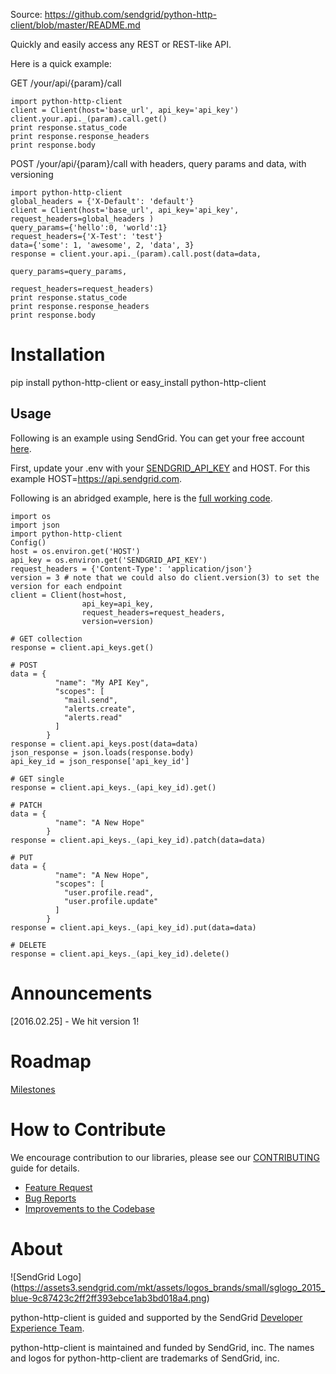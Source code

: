 Source: https://github.com/sendgrid/python-http-client/blob/master/README.md

Quickly and easily access any REST or REST-like API.

Here is a quick example:

GET /your/api/{param}/call

```
import python-http-client
client = Client(host='base_url', api_key='api_key')
client.your.api._(param).call.get()
print response.status_code
print response.response_headers
print response.body 
```

POST /your/api/{param}/call with headers, query params and data, with versioning

```
import python-http-client
global_headers = {'X-Default': 'default'}
client = Client(host='base_url', api_key='api_key', request_headers=global_headers )
query_params={'hello':0, 'world':1}
request_headers={'X-Test': 'test'}
data={'some': 1, 'awesome', 2, 'data', 3}
response = client.your.api._(param).call.post(data=data,
                                              query_params=query_params,
                                              request_headers=request_headers)
print response.status_code
print response.response_headers
print response.body 
```

<Travis Badge Placeholder> <CodeClimate Badge Placeholder> <Python Badge Placeholder>

# Installation

pip install python-http-client
or
easy_install python-http-client

## Usage ##

Following is an example using SendGrid. You can get your free account [here](https://sendgrid.com/free?source=python-http-client).

First, update your .env with your [SENDGRID_API_KEY](https://app.sendgrid.com/settings/api_keys) and HOST. For this example HOST=https://api.sendgrid.com.

Following is an abridged example, here is the [full working code](https://github.com/sendgrid/python-http-client/tree/master/examples).

```
import os
import json
import python-http-client
Config()
host = os.environ.get('HOST')
api_key = os.environ.get('SENDGRID_API_KEY')
request_headers = {'Content-Type': 'application/json'}
version = 3 # note that we could also do client.version(3) to set the version for each endpoint
client = Client(host=host,
                api_key=api_key,
                request_headers=request_headers,
                version=version)

# GET collection
response = client.api_keys.get()

# POST
data = {
          "name": "My API Key",
          "scopes": [
            "mail.send",
            "alerts.create",
            "alerts.read"
          ]
        }
response = client.api_keys.post(data=data)
json_response = json.loads(response.body)
api_key_id = json_response['api_key_id']

# GET single
response = client.api_keys._(api_key_id).get()

# PATCH
data = {
          "name": "A New Hope"
        }
response = client.api_keys._(api_key_id).patch(data=data)

# PUT
data = {
          "name": "A New Hope",
          "scopes": [
            "user.profile.read",
            "user.profile.update"
          ]
        }
response = client.api_keys._(api_key_id).put(data=data)

# DELETE
response = client.api_keys._(api_key_id).delete()
```

# Announcements

[2016.02.25] - We hit version 1!

# Roadmap

[Milestones](https://github.com/sendgrid/python-http-client/milestones)

# How to Contribute

We encourage contribution to our libraries, please see our [CONTRIBUTING](https://github.com/sendgrid/python-http-client/blob/master/CONTRIBUTING.md) guide for details.

* [Feature Request](https://github.com/sendgrid/python-http-client/blob/master/CONTRIBUTING.md#feature_request)
* [Bug Reports](https://github.com/sendgrid/python-http-client/blob/master/CONTRIBUTING.md#submit_a_bug_report)
* [Improvements to the Codebase](https://github.com/sendgrid/python-http-client/blob/master/CONTRIBUTING.md#improvements_to_the_codebase)

# About

![SendGrid Logo]
(https://assets3.sendgrid.com/mkt/assets/logos_brands/small/sglogo_2015_blue-9c87423c2ff2ff393ebce1ab3bd018a4.png)

python-http-client is guided and supported by the SendGrid [Developer Experience Team](mailto:dx@sendgrid.com).

python-http-client is maintained and funded by SendGrid, inc. The names and logos for python-http-client are trademarks of SendGrid, inc.


